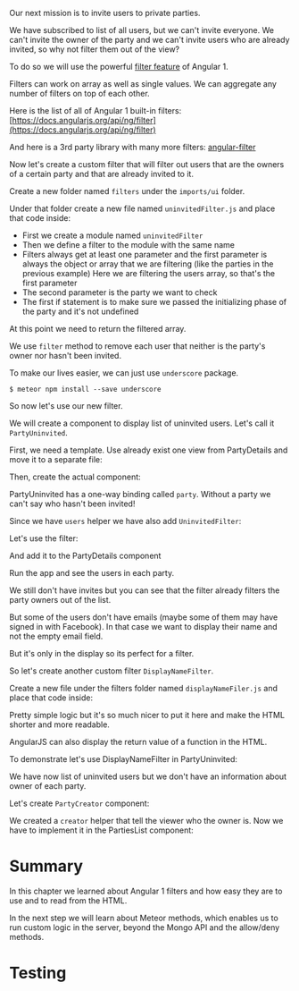 Our next mission is to invite users to private parties.

We have subscribed to list of all users, but we can't invite everyone.
We can't invite the owner of the party and we can't invite users who are already invited, so why not filter them out of the view?

To do so we will use the powerful [filter feature](https://docs.angularjs.org/guide/filter) of Angular 1.

Filters can work on array as well as single values.
We can aggregate any number of filters on top of each other.

Here is the list of all of Angular 1 built-in filters:
[https://docs.angularjs.org/api/ng/filter](https://docs.angularjs.org/api/ng/filter)

And here is a 3rd party library with many more filters:
[angular-filter](https://github.com/a8m/angular-filter)


Now let's create a custom filter that will filter out users that are the owners of a certain party and that are already invited to it.

Create a new folder named `filters` under the `imports/ui` folder.

Under that folder create a new file named `uninvitedFilter.js` and place that code inside:

<diffbox tutorial="angular1-meteor-socially" step="13.1"></diffbox>

* First we create a module named `uninvitedFilter`
* Then we define a filter to the module with the same name
* Filters always get at least one parameter and the first parameter is always the object or array that we are filtering (like the parties in the previous example)
Here we are filtering the users array, so that's the first parameter
* The second parameter is the party we want to check
* The first if statement is to make sure we passed the initializing phase of the party and it's not undefined

At this point we need to return the filtered array.

We use `filter` method to remove each user that neither is the party's owner nor hasn't been invited.

To make our lives easier, we can just use `underscore` package.

    $ meteor npm install --save underscore

<diffbox tutorial="angular1-meteor-socially" step="13.3"></diffbox>

So now let's use our new filter.

We will create a component to display list of uninvited users. Let's call it `PartyUninvited`.

First, we need a template. Use already exist one view from PartyDetails and move it to a separate file:

<diffbox tutorial="angular1-meteor-socially" step="13.4"></diffbox>

Then, create the actual component:

<diffbox tutorial="angular1-meteor-socially" step="13.5"></diffbox>

PartyUninvited has a one-way binding called `party`. Without a party we can't say who hasn't been invited!

Since we have `users` helper we have also add `UninvitedFilter`:

<diffbox tutorial="angular1-meteor-socially" step="13.6"></diffbox>

Let's use the filter:

<diffbox tutorial="angular1-meteor-socially" step="13.7"></diffbox>

And add it to the PartyDetails component

<diffbox tutorial="angular1-meteor-socially" step="13.8"></diffbox>

<diffbox tutorial="angular1-meteor-socially" step="13.9"></diffbox>

Run the app and see the users in each party.

We still don't have invites but you can see that the filter already filters the party owners out of the list.

But some of the users don't have emails (maybe some of them may have signed in with Facebook). In that case we want to display their name and not the empty email field.

But it's only in the display so its perfect for a filter.

So let's create another custom filter `DisplayNameFilter`.

Create a new file under the filters folder named `displayNameFiler.js` and place that code inside:

<diffbox tutorial="angular1-meteor-socially" step="13.10"></diffbox>

Pretty simple logic but it's so much nicer to put it here and make the HTML shorter and more readable.

AngularJS can also display the return value of a function in the HTML.

To demonstrate let's use DisplayNameFilter in PartyUninvited:

<diffbox tutorial="angular1-meteor-socially" step="13.11"></diffbox>

<diffbox tutorial="angular1-meteor-socially" step="13.12"></diffbox>

We have now list of uninvited users but we don't have an information about owner of each party.

Let's create `PartyCreator` component:

<diffbox tutorial="angular1-meteor-socially" step="13.13"></diffbox>

<diffbox tutorial="angular1-meteor-socially" step="13.14"></diffbox>

We created a `creator` helper that tell the viewer who the owner is.
Now we have to implement it in the PartiesList component:

<diffbox tutorial="angular1-meteor-socially" step="13.15"></diffbox>

<diffbox tutorial="angular1-meteor-socially" step="13.16"></diffbox>

# Summary

In this chapter we learned about Angular 1 filters and how easy they are to use and to read from the HTML.

In the next step we will learn about Meteor methods, which enables us to run custom logic in the server, beyond the Mongo API and the allow/deny methods.

# Testing

<diffbox tutorial="angular1-meteor-socially" step="13.17"></diffbox>
